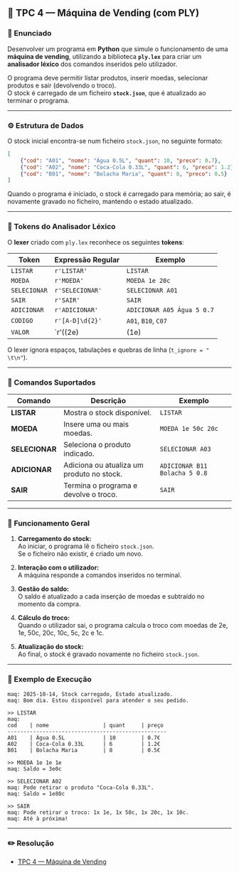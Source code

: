 ## 📝 TPC 4 — Máquina de Vending (com PLY)

### 📌 Enunciado

Desenvolver um programa em **Python** que simule o funcionamento de uma **máquina de vending**, utilizando a biblioteca **`ply.lex`** para criar um **analisador léxico** dos comandos inseridos pelo utilizador.

O programa deve permitir listar produtos, inserir moedas, selecionar produtos e sair (devolvendo o troco).  
O stock é carregado de um ficheiro **`stock.json`**, que é atualizado ao terminar o programa.

---

### ⚙️ Estrutura de Dados

O stock inicial encontra-se num ficheiro `stock.json`, no seguinte formato:

```json
[
    {"cod": "A01", "nome": "Água 0.5L", "quant": 10, "preco": 0.7},
    {"cod": "A02", "nome": "Coca-Cola 0.33L", "quant": 6, "preco": 1.2},
    {"cod": "B01", "nome": "Bolacha Maria", "quant": 8, "preco": 0.5}
]
```

Quando o programa é iniciado, o stock é carregado para memória; ao sair, é novamente gravado no ficheiro, mantendo o estado atualizado.

---

### 🧩 Tokens do Analisador Léxico

O **lexer** criado com `ply.lex` reconhece os seguintes **tokens**:

| Token | Expressão Regular | Exemplo |
|--------|------------------|----------|
| `LISTAR` | `r'LISTAR'` | `LISTAR` |
| `MOEDA` | `r'MOEDA'` | `MOEDA 1e 20c` |
| `SELECIONAR` | `r'SELECIONAR'` | `SELECIONAR A01` |
| `SAIR` | `r'SAIR'` | `SAIR` |
| `ADICIONAR` | `r'ADICIONAR'` | `ADICIONAR A05 Água 5 0.7` |
| `CODIGO` | `r'[A-D]\d{2}'` | `A01`, `B10`, `C07` |
| `VALOR` | `r'((2e)|(1e)|(50c)|(20c)|(10c)|(5c)|(2c)|(1c))+'` | `1e`, `20c`, `2e` |

O lexer ignora espaços, tabulações e quebras de linha (`t_ignore = " \t\n"`).

---

### 💬 Comandos Suportados

| Comando | Descrição | Exemplo |
|----------|------------|----------|
| **LISTAR** | Mostra o stock disponível. | `LISTAR` |
| **MOEDA** | Insere uma ou mais moedas. | `MOEDA 1e 50c 20c` |
| **SELECIONAR** | Seleciona o produto indicado. | `SELECIONAR A03` |
| **ADICIONAR** | Adiciona ou atualiza um produto no stock. | `ADICIONAR B11 Bolacha 5 0.8` |
| **SAIR** | Termina o programa e devolve o troco. | `SAIR` |

---

### 🧠 Funcionamento Geral

1. **Carregamento do stock:**  
   Ao iniciar, o programa lê o ficheiro `stock.json`.  
   Se o ficheiro não existir, é criado um novo.

2. **Interação com o utilizador:**  
   A máquina responde a comandos inseridos no terminal.

3. **Gestão do saldo:**  
   O saldo é atualizado a cada inserção de moedas e subtraído no momento da compra.

4. **Cálculo do troco:**  
   Quando o utilizador sai, o programa calcula o troco com moedas de 2e, 1e, 50c, 20c, 10c, 5c, 2c e 1c.

5. **Atualização do stock:**  
   Ao final, o stock é gravado novamente no ficheiro `stock.json`.

---

### 🧾 Exemplo de Execução

```
maq: 2025-10-14, Stock carregado, Estado atualizado.
maq: Bom dia. Estou disponível para atender o seu pedido.

>> LISTAR
maq:
cod    | nome                 | quant     | preço
--------------------------------------------------
A01    | Água 0.5L            | 10        | 0.7€
A02    | Coca-Cola 0.33L      | 6         | 1.2€
B01    | Bolacha Maria        | 8         | 0.5€

>> MOEDA 1e 1e 1e
maq: Saldo = 3e0c

>> SELECIONAR A02
maq: Pode retirar o produto "Coca-Cola 0.33L".
maq: Saldo = 1e80c

>> SAIR
maq: Pode retirar o troco: 1x 1e, 1x 50c, 1x 20c, 1x 10c.
maq: Até à próxima!
```

---

### ✏️ Resolução
- [TPC 4 — Máquina de Vending](maq_vending.py)



